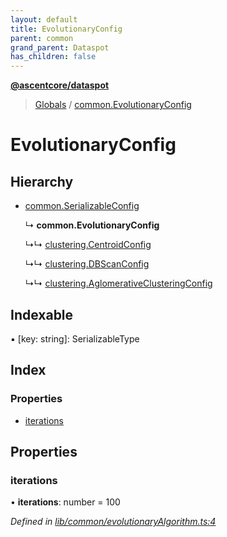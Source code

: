 ```yaml
---
layout: default
title: EvolutionaryConfig
parent: common
grand_parent: Dataspot
has_children: false
---
```


**[@ascentcore/dataspot](../README.md)**

> [Globals](../globals.md) / [common.EvolutionaryConfig](common_evolutionaryconfig)

# EvolutionaryConfig

## Hierarchy

* [common.SerializableConfig](common_serializableconfig)

  ↳ **common.EvolutionaryConfig**

  ↳↳ [clustering.CentroidConfig](clustering_centroidconfig)

  ↳↳ [clustering.DBScanConfig](clustering_dbscanconfig)

  ↳↳ [clustering.AglomerativeClusteringConfig](clustering_aglomerativeclusteringconfig)

## Indexable

▪ [key: string]: SerializableType

## Index

### Properties

* [iterations](common_evolutionaryconfig#iterations)

## Properties

### iterations

•  **iterations**: number = 100

*Defined in [lib/common/evolutionaryAlgorithm.ts:4](https://github.com/ascentcore/dataspot/blob/5151dd9/lib/common/evolutionaryAlgorithm.ts#L4)*
